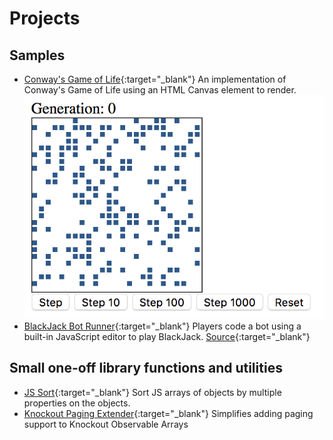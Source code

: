 # Projects
## Samples
* [Conway's Game of Life](https://github.com/zeelux/conways-game-of-life){:target="_blank"}
    An implementation of Conway's Game of Life using an HTML Canvas element to render.
    <img src="./assets/images/game-of-life.png" alt="Game of Life screenshot" class="sample-screenshot"/>
* [BlackJack Bot Runner](https://blackjack-rvnug.azurewebsites.net){:target="_blank"}
    Players code a bot using a built-in JavaScript editor to play BlackJack. [Source](https://github.com/RVNUG/blackjack){:target="_blank"}

## Small one-off library functions and utilities
* [JS Sort](https://github.com/zeelux/jssort){:target="_blank"}
    Sort JS arrays of objects by multiple properties on the objects.
* [Knockout Paging Extender](https://github.com/zeelux/koPagingExtender/blob/master/ko.extenders.paging-v0.1.0.js){:target="_blank"}
    Simplifies adding paging support to Knockout Observable Arrays
